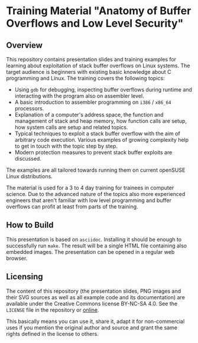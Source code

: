 Training Material "Anatomy of Buffer Overflows and Low Level Security"
======================================================================

Overview
--------

This repository contains presentation slides and training examples for
learning about exploitation of stack buffer overflows on Linux systems. The
target audience is beginners with existing basic knowledge about C programming
and Linux. The training covers the following topics:

- Using `gdb` for debugging, inspecting buffer overflows during runtime and
  interacting with the program also on assembler level.
- A basic introduction to assembler programming on `i386` / `x86_64`
  processors.
- Explanation of a computer's address space, the function and management of
  stack and heap memory, how function calls are setup, how system calls are
  setup and related topics.
- Typical techniques to exploit a stack buffer overflow with the aim of
  arbitrary code execution. Various examples of growing complexity help to get
  in touch with the topic step by step.
- Modern protection measures to prevent stack buffer exploits are discussed.

The examples are all tailored towards running them on current openSUSE Linux
distributions.

The material is used for a 3 to 4 day training for trainees in computer
science. Due to the advanced nature of the topics also more experienced
engineers that aren't familiar with low level programming and buffer overflows
can profit at least from parts of the training.

How to Build
------------

This presentation is based on `asciidoc`. Installing it should be enough to
successfully run `make`. The result will be a single HTML file containing also
embedded images. The presentation can be opened in a regular web browser.

Licensing
---------

The content of this repository (the presentation slides, PNG images and their
SVG sources as well as all example code and its documentation) are available
under the Creative Commons license BY-NC-SA 4.0. See the `LICENSE` file in the
repository or [online][1].

[1]: https://creativecommons.org/licenses/by-nc-sa/4.0

This basically means you can use it, share it, adapt it for non-commercial
uses if you mention the original author and source and grant the same rights
defined in the license to others.
